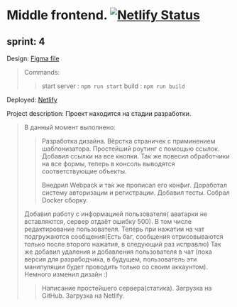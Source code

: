 # Middle frontend. [![Netlify Status](https://api.netlify.com/api/v1/badges/f61fec15-4011-45a8-910a-37afb33c8b6e/deploy-status)](https://app.netlify.com/sites/gorgeous-meringue-89fd49/deploys)
## sprint: 4
Design: [Figma file](https://www.figma.com/file/8n6wmTfLKXSWgexxrl33By/Chat?node-id=0%3A1&t=niYmVaAe1UiTzQhi-0)

 > Commands:
 > > start server : ```npm run start```
 > > build : ```npm run build```

 Deployed: [Netlify](https://gorgeous-meringue-89fd49.netlify.app)

 Project description:
 Проект находится на стадии разработки. 
> В данный момент выполнено:
> > Разработка дизайна.
> > Вёрстка страничек с приминением шаблонизатора.
> > Простейший роутинг с помощью ссылок.
> > Добавил ссылки на все кнопки.
> > Так же повесил обработчики на все формы, теперь в консоль выводятся соответствующие объекты.
> >
> > Внедрил Webpack и так же прописал его конфиг.
> > Доработал систему авторизации и регистрации.
> > Добавил тесты.
> > Собрал Docker сборку.
> > 
> >
> Добавил работу с информацией пользователя( аватарки не вставляются, сервер отдаёт ошибку 500).
> В том числе редактирование пользователя.
> Теперь при нажатии на чат подгружаются сообщения(Есть баг, сообщения отрисовываются только после второго нажатия, в следующий раз исправлю)
> Так же добавил удаления и добавления пользователя в чат (пока версия для разрабодчика, в будущем, пользователь эти манипуляции будет проводить только со своим аккаунтом).
> Немного изменил дизайн :)
> > Написание простейшего сервера(статика).
> > Загрузка на GitHub.
> > Загрузка на Netlify.
